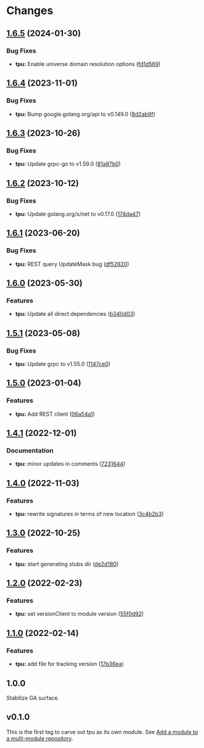 # Changes

## [1.6.5](https://github.com/googleapis/google-cloud-go/compare/tpu/v1.6.4...tpu/v1.6.5) (2024-01-30)


### Bug Fixes

* **tpu:** Enable universe domain resolution options ([fd1d569](https://github.com/googleapis/google-cloud-go/commit/fd1d56930fa8a747be35a224611f4797b8aeb698))

## [1.6.4](https://github.com/googleapis/google-cloud-go/compare/tpu/v1.6.3...tpu/v1.6.4) (2023-11-01)


### Bug Fixes

* **tpu:** Bump google.golang.org/api to v0.149.0 ([8d2ab9f](https://github.com/googleapis/google-cloud-go/commit/8d2ab9f320a86c1c0fab90513fc05861561d0880))

## [1.6.3](https://github.com/googleapis/google-cloud-go/compare/tpu/v1.6.2...tpu/v1.6.3) (2023-10-26)


### Bug Fixes

* **tpu:** Update grpc-go to v1.59.0 ([81a97b0](https://github.com/googleapis/google-cloud-go/commit/81a97b06cb28b25432e4ece595c55a9857e960b7))

## [1.6.2](https://github.com/googleapis/google-cloud-go/compare/tpu/v1.6.1...tpu/v1.6.2) (2023-10-12)


### Bug Fixes

* **tpu:** Update golang.org/x/net to v0.17.0 ([174da47](https://github.com/googleapis/google-cloud-go/commit/174da47254fefb12921bbfc65b7829a453af6f5d))

## [1.6.1](https://github.com/googleapis/google-cloud-go/compare/tpu/v1.6.0...tpu/v1.6.1) (2023-06-20)


### Bug Fixes

* **tpu:** REST query UpdateMask bug ([df52820](https://github.com/googleapis/google-cloud-go/commit/df52820b0e7721954809a8aa8700b93c5662dc9b))

## [1.6.0](https://github.com/googleapis/google-cloud-go/compare/tpu/v1.5.1...tpu/v1.6.0) (2023-05-30)


### Features

* **tpu:** Update all direct dependencies ([b340d03](https://github.com/googleapis/google-cloud-go/commit/b340d030f2b52a4ce48846ce63984b28583abde6))

## [1.5.1](https://github.com/googleapis/google-cloud-go/compare/tpu/v1.5.0...tpu/v1.5.1) (2023-05-08)


### Bug Fixes

* **tpu:** Update grpc to v1.55.0 ([1147ce0](https://github.com/googleapis/google-cloud-go/commit/1147ce02a990276ca4f8ab7a1ab65c14da4450ef))

## [1.5.0](https://github.com/googleapis/google-cloud-go/compare/tpu/v1.4.1...tpu/v1.5.0) (2023-01-04)


### Features

* **tpu:** Add REST client ([06a54a1](https://github.com/googleapis/google-cloud-go/commit/06a54a16a5866cce966547c51e203b9e09a25bc0))

## [1.4.1](https://github.com/googleapis/google-cloud-go/compare/tpu/v1.4.0...tpu/v1.4.1) (2022-12-01)


### Documentation

* **tpu:** minor updates in comments ([7231644](https://github.com/googleapis/google-cloud-go/commit/7231644e71f05abc864924a0065b9ea22a489180))

## [1.4.0](https://github.com/googleapis/google-cloud-go/compare/tpu/v1.3.0...tpu/v1.4.0) (2022-11-03)


### Features

* **tpu:** rewrite signatures in terms of new location ([3c4b2b3](https://github.com/googleapis/google-cloud-go/commit/3c4b2b34565795537aac1661e6af2442437e34ad))

## [1.3.0](https://github.com/googleapis/google-cloud-go/compare/tpu/v1.2.0...tpu/v1.3.0) (2022-10-25)


### Features

* **tpu:** start generating stubs dir ([de2d180](https://github.com/googleapis/google-cloud-go/commit/de2d18066dc613b72f6f8db93ca60146dabcfdcc))

## [1.2.0](https://github.com/googleapis/google-cloud-go/compare/tpu/v1.1.0...tpu/v1.2.0) (2022-02-23)


### Features

* **tpu:** set versionClient to module version ([55f0d92](https://github.com/googleapis/google-cloud-go/commit/55f0d92bf112f14b024b4ab0076c9875a17423c9))

## [1.1.0](https://github.com/googleapis/google-cloud-go/compare/tpu/v1.0.0...tpu/v1.1.0) (2022-02-14)


### Features

* **tpu:** add file for tracking version ([17b36ea](https://github.com/googleapis/google-cloud-go/commit/17b36ead42a96b1a01105122074e65164357519e))

## 1.0.0

Stabilize GA surface.

## v0.1.0

This is the first tag to carve out tpu as its own module. See
[Add a module to a multi-module repository](https://github.com/golang/go/wiki/Modules#is-it-possible-to-add-a-module-to-a-multi-module-repository).
